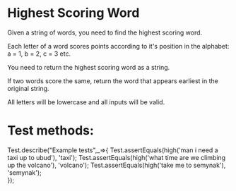 
Highest Scoring Word
====================
Given a string of words, you need to find the highest scoring word.

Each letter of a word scores points according to it's position in the alphabet: a = 1, b = 2, c = 3 etc.

You need to return the highest scoring word as a string.

If two words score the same, return the word that appears earliest in the original string.

All letters will be lowercase and all inputs will be valid.

Test methods:
=============
Test.describe("Example tests",_=>{
Test.assertEquals(high('man i need a taxi up to ubud'), 'taxi');
Test.assertEquals(high('what time are we climbing up the volcano'), 'volcano'); 
Test.assertEquals(high('take me to semynak'), 'semynak');  
});